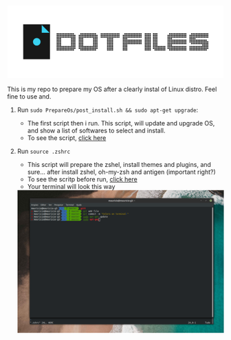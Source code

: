 <img src='https://github.com/mauriciopazpp/dotfiles/blob/master/assets/dotfiles.png?raw=true'/>

This is my repo to prepare my OS after a clearly instal of Linux distro.
Feel fine to use and.

1) Run `sudo PrepareOs/post_install.sh && sudo apt-get upgrade`:
	- The first script then i run. This script, will update and upgrade OS, and show a list of softwares to select and install.
	- To see the script, <a href='https://github.com/mauriciopazpp/dotfiles/tree/master/PrepareOs'> click here </a>
2) Run `source .zshrc`
	- This script will prepare the zshel, install themes and plugins, and sure... after install zshel, oh-my-zsh and antigen (important right?)
	- To see the scritp before run, <a href='https://github.com/mauriciopazpp/dotfiles/blob/master/.zshrc'> click here </a>
	- Your terminal will look this way
	
	<img src='https://github.com/mauriciopazpp/dotfiles/blob/master/assets/after_install_zsh.png?raw=true'/>
